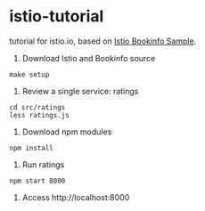 # istio-tutorial
tutorial for istio.io, based on [Istio Bookinfo Sample](https://istio.io/docs/guides/bookinfo.html).

1. Download Istio and Bookinfo source
  ```
  make setup  
  ```
1. Review a single service: ratings
  ```
  cd src/ratings
  less ratings.js
  ```
1. Download npm modules
  ```
  npm install
  ```
1. Run ratings
  ```
  npm start 8000
  ```
  
1. Access http://localhost:8000

